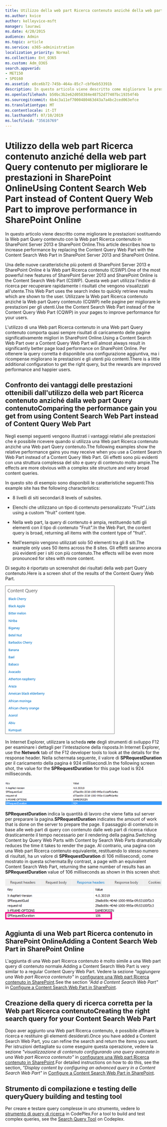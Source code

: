 ```yaml
---
title: Utilizzo della web part Ricerca contenuto anziché della web part Query contenuto per migliorare le prestazioni in SharePoint Online
ms.author: kvice
author: kelleyvice-msft
manager: laurawi
ms.date: 4/20/2015
audience: Admin
ms.topic: article
ms.service: o365-administration
localization_priority: Normal
ms.collection: Ent_O365
ms.custom: Adm_O365
search.appverid:
- MET150
- SPO160
ms.assetid: e8ce6b72-745b-464a-85c7-cbf6eb53391b
description: In questo articolo viene descritto come migliorare le prestazioni sostituendo la Web part Query contenuto con la Web part Ricerca contenuto in SharePoint Server 2013 e SharePoint Online.
ms.openlocfilehash: b50bc3b2e62d058384e48752d77407bc19354f4b
ms.sourcegitcommit: 6b4c3a11ef7000480463d43a7a4bc2ced063efce
ms.translationtype: MT
ms.contentlocale: it-IT
ms.lasthandoff: 07/10/2019
ms.locfileid: "35616769"
---
```

# <a name="using-content-search-web-part-instead-of-content-query-web-part-to-improve-performance-in-sharepoint-online"></a><span data-ttu-id="49c27-103">Utilizzo della web part Ricerca contenuto anziché della web part Query contenuto per migliorare le prestazioni in SharePoint Online</span><span class="sxs-lookup"><span data-stu-id="49c27-103">Using Content Search Web Part instead of Content Query Web Part to improve performance in SharePoint Online</span></span>

<span data-ttu-id="49c27-104">In questo articolo viene descritto come migliorare le prestazioni sostituendo la Web part Query contenuto con la Web part Ricerca contenuto in SharePoint Server 2013 e SharePoint Online.</span><span class="sxs-lookup"><span data-stu-id="49c27-104">This article describes how to increase performance by replacing the Content Query Web Part with the Content Search Web Part in SharePoint Server 2013 and SharePoint Online.</span></span>
  
<span data-ttu-id="49c27-105">Una delle nuove caratteristiche più potenti di SharePoint Server 2013 e SharePoint Online è la Web part Ricerca contenuto (CSWP).</span><span class="sxs-lookup"><span data-stu-id="49c27-105">One of the most powerful new features of SharePoint Server 2013 and SharePoint Online is the Content Search Web Part (CSWP).</span></span> <span data-ttu-id="49c27-106">Questa web part utilizza l'indice di ricerca per recuperare rapidamente i risultati che vengono visualizzati all'utente.</span><span class="sxs-lookup"><span data-stu-id="49c27-106">This Web Part uses the search index to quickly retrieve results which are shown to the user.</span></span> <span data-ttu-id="49c27-107">Utilizzare la Web part Ricerca contenuto anziché la Web part Query contenuto (CQWP) nelle pagine per migliorare le prestazioni per gli utenti.</span><span class="sxs-lookup"><span data-stu-id="49c27-107">Use the Content Search Web Part instead of the Content Query Web Part (CQWP) in your pages to improve performance for your users.</span></span>
  
<span data-ttu-id="49c27-108">L'utilizzo di una Web part Ricerca contenuto in una Web part Query contenuto comporta quasi sempre risultati di caricamento delle pagine significativamente migliori in SharePoint Online.</span><span class="sxs-lookup"><span data-stu-id="49c27-108">Using a Content Search Web Part over a Content Query Web Part will almost always result in significantly better page load performance on SharePoint Online.</span></span> <span data-ttu-id="49c27-109">Per ottenere la query corretta è disponibile una configurazione aggiuntiva, ma i ricompense migliorano le prestazioni e gli utenti più contenti.</span><span class="sxs-lookup"><span data-stu-id="49c27-109">There is a little additional configuration to get the right query, but the rewards are improved performance and happier users.</span></span>
  
## <a name="comparing-the-performance-gain-you-get-from-using-content-search-web-part-instead-of-content-query-web-part"></a><span data-ttu-id="49c27-110">Confronto dei vantaggi delle prestazioni ottenibili dall'utilizzo della web part Ricerca contenuto anziché dalla web part Query contenuto</span><span class="sxs-lookup"><span data-stu-id="49c27-110">Comparing the performance gain you get from using Content Search Web Part instead of Content Query Web Part</span></span>

<span data-ttu-id="49c27-111">Negli esempi seguenti vengono illustrati i vantaggi relativi alle prestazioni che è possibile ricevere quando si utilizza una Web part Ricerca contenuto anziché una Web part Query contenuto.</span><span class="sxs-lookup"><span data-stu-id="49c27-111">The following examples show the relative performance gains you may receive when you use a Content Search Web Part instead of a Content Query Web Part.</span></span> <span data-ttu-id="49c27-112">Gli effetti sono più evidenti con una struttura complessa del sito e query di contenuto molto ampie.</span><span class="sxs-lookup"><span data-stu-id="49c27-112">The effects are more obvious with a complex site structure and very broad content queries.</span></span>
  
<span data-ttu-id="49c27-113">In questo sito di esempio sono disponibili le caratteristiche seguenti:</span><span class="sxs-lookup"><span data-stu-id="49c27-113">This example site has the following characteristics:</span></span>
  
- <span data-ttu-id="49c27-114">8 livelli di siti secondari.</span><span class="sxs-lookup"><span data-stu-id="49c27-114">8 levels of subsites.</span></span>
    
- <span data-ttu-id="49c27-115">Elenchi che utilizzano un tipo di contenuto personalizzato "Fruit".</span><span class="sxs-lookup"><span data-stu-id="49c27-115">Lists using a custom "fruit" content type.</span></span>
    
- <span data-ttu-id="49c27-116">Nella web part, la query di contenuto è ampia, restituendo tutti gli elementi con il tipo di contenuto "Fruit".</span><span class="sxs-lookup"><span data-stu-id="49c27-116">In the Web Part, the content query is broad, returning all items with the content type of "fruit".</span></span>
    
- <span data-ttu-id="49c27-117">Nell'esempio vengono utilizzati solo 50 elementi tra gli 8 siti.</span><span class="sxs-lookup"><span data-stu-id="49c27-117">The example only uses 50 items across the 8 sites.</span></span> <span data-ttu-id="49c27-118">Gli effetti saranno ancora più evidenti per i siti con più contenuto.</span><span class="sxs-lookup"><span data-stu-id="49c27-118">The effects will be even more pronounced for sites with more content.</span></span>
    
<span data-ttu-id="49c27-119">Di seguito è riportato un screenshot dei risultati della web part Query contenuto.</span><span class="sxs-lookup"><span data-stu-id="49c27-119">Here is a screen shot of the results of the Content Query Web Part.</span></span>
  
![Grafico con la query contenuto della web part](media/b3d41f20-dfe5-46ed-9c0a-31057e82de33.png)
  
<span data-ttu-id="49c27-121">In Internet Explorer, utilizzare la scheda **rete** degli strumenti di sviluppo F12 per esaminare i dettagli per l'intestazione della risposta.</span><span class="sxs-lookup"><span data-stu-id="49c27-121">In Internet Explorer, use the **Network** tab of the F12 developer tools to look at the details for the response header.</span></span> <span data-ttu-id="49c27-122">Nella schermata seguente, il valore di **SPRequestDuration** per il caricamento della pagina è 924 millisecondi.</span><span class="sxs-lookup"><span data-stu-id="49c27-122">In the following screen shot, the value for the **SPRequestDuration** for this page load is 924 milliseconds.</span></span> 
  
![Schermata durata della richiesta di 924](media/343571f2-a249-4de2-bc11-2cee93498aea.png)
  
 <span data-ttu-id="49c27-124">**SPRequestDuration** indica la quantità di lavoro che viene fatta sul server per preparare la pagina.</span><span class="sxs-lookup"><span data-stu-id="49c27-124">**SPRequestDuration** indicates the amount of work that is done on the server to prepare the page.</span></span> <span data-ttu-id="49c27-125">Il passaggio di contenuto in base alle web part di query con contenuto dalle web part di ricerca riduce drasticamente il tempo necessario per il rendering della pagina.</span><span class="sxs-lookup"><span data-stu-id="49c27-125">Switching Content by Query Web Parts with Content by Search Web Parts dramatically reduces the time it takes to render the page.</span></span> <span data-ttu-id="49c27-126">Al contrario, una pagina con una Web part Ricerca contenuto equivalente, restituendo lo stesso numero di risultati, ha un valore di **SPRequestDuration** di 106 millisecondi, come mostrato in questa schermata:</span><span class="sxs-lookup"><span data-stu-id="49c27-126">By contrast, a page with an equivalent Content Search Web Part, returning the same number of results has an **SPRequestDuration** value of 106 milliseconds as shown in this screen shot:</span></span> 
  
![Schermata durata della richiesta di 106](media/b46387ac-660d-4e5e-a11c-cc430e912962.png)
  
## <a name="adding-a-content-search-web-part-in-sharepoint-online"></a><span data-ttu-id="49c27-128">Aggiunta di una Web part Ricerca contenuto in SharePoint Online</span><span class="sxs-lookup"><span data-stu-id="49c27-128">Adding a Content Search Web Part in SharePoint Online</span></span>

<span data-ttu-id="49c27-129">L'aggiunta di una Web part Ricerca contenuto è molto simile a una Web part query di contenuto normale.</span><span class="sxs-lookup"><span data-stu-id="49c27-129">Adding a Content Search Web Part is very similar to a regular Content Query Web Part.</span></span> <span data-ttu-id="49c27-130">Vedere la sezione *"aggiungere una Web part Ricerca contenuto"* in [configurare una Web part Ricerca contenuto in SharePoint](https://support.office.com/article/Configure-a-Content-Search-Web-Part-in-SharePoint-0dc16de1-dbe4-462b-babb-bf8338c36c9a).</span><span class="sxs-lookup"><span data-stu-id="49c27-130">See the section  *"Add a Content Search Web Part"*  in [Configure a Content Search Web Part in SharePoint](https://support.office.com/article/Configure-a-Content-Search-Web-Part-in-SharePoint-0dc16de1-dbe4-462b-babb-bf8338c36c9a).</span></span>
  
## <a name="creating-the-right-search-query-for-your-content-search-web-part"></a><span data-ttu-id="49c27-131">Creazione della query di ricerca corretta per la Web part Ricerca contenuto</span><span class="sxs-lookup"><span data-stu-id="49c27-131">Creating the right search query for your Content Search Web Part</span></span>

<span data-ttu-id="49c27-132">Dopo aver aggiunto una Web part Ricerca contenuto, è possibile affinare la ricerca e restituire gli elementi desiderati.</span><span class="sxs-lookup"><span data-stu-id="49c27-132">Once you have added a Content Search Web Part, you can refine the search and return the items you want.</span></span> <span data-ttu-id="49c27-133">Per istruzioni dettagliate su come eseguire questa operazione, vedere la sezione *"visualizzazione di contenuto configurando una query avanzata in una Web part Ricerca contenuto"* in [configurare una Web part Ricerca contenuto in SharePoint](https://support.office.com/article/Configure-a-Content-Search-Web-Part-in-SharePoint-0dc16de1-dbe4-462b-babb-bf8338c36c9a).</span><span class="sxs-lookup"><span data-stu-id="49c27-133">For detailed instructions on how to do this, see the section,  *"Display content by configuring an advanced query in a Content Search Web Part"*  in [Configure a Content Search Web Part in SharePoint](https://support.office.com/article/Configure-a-Content-Search-Web-Part-in-SharePoint-0dc16de1-dbe4-462b-babb-bf8338c36c9a).</span></span>
  
## <a name="query-building-and-testing-tool"></a><span data-ttu-id="49c27-134">Strumento di compilazione e testing delle query</span><span class="sxs-lookup"><span data-stu-id="49c27-134">Query building and testing tool</span></span>

<span data-ttu-id="49c27-135">Per creare e testare query complesse in uno strumento, vedere lo [strumento di query di ricerca](https://sp2013searchtool.codeplex.com/) in CodePlex.</span><span class="sxs-lookup"><span data-stu-id="49c27-135">For a tool to build and test complex queries, see the [Search Query Tool](https://sp2013searchtool.codeplex.com/) on Codeplex.</span></span> 
  


